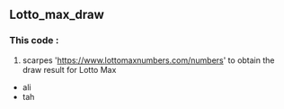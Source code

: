 ## Lotto_max_draw
### This code :
1. scarpes 'https://www.lottomaxnumbers.com/numbers' to obtain the draw result for Lotto Max
* ali
 * tah
